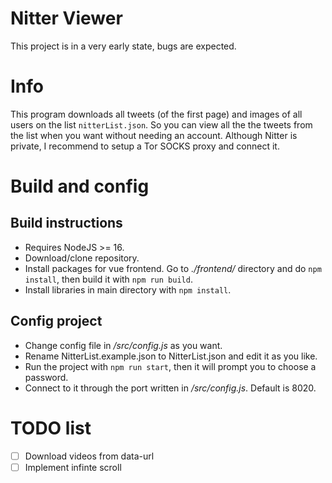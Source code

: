 # Nitter Viewer

This project is in a very early state, bugs are expected.

# Info
This program downloads all tweets (of the first page) and images of all users on the list `nitterList.json`.
So you can view all the the tweets from the list when you want without needing an account.
Although Nitter is private, I recommend to setup a Tor SOCKS proxy and connect it.

# Build and config
## Build instructions
 - Requires NodeJS >= 16.
 - Download/clone repository.
 - Install packages for vue frontend. Go to *./frontend/* directory and do `npm install`, then build it with `npm run build`.
 - Install libraries in main directory with `npm install`.
## Config project
 - Change config file in */src/config.js* as you want.
 - Rename NitterList.example.json to NitterList.json and edit it as you like.
 - Run the project with `npm run start`, then it will prompt you to choose a password.
 - Connect to it through the port written in */src/config.js*. Default is 8020.

# TODO list
 - [ ] Download videos from data-url
 - [ ] Implement infinte scroll
